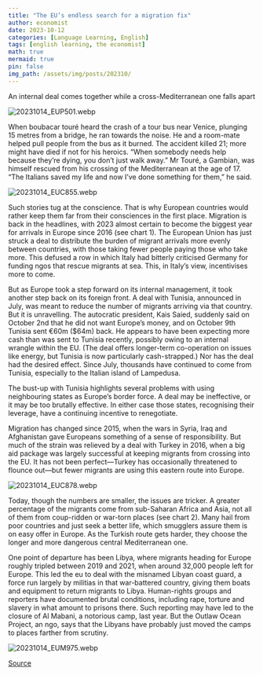 ```yaml
---
title: "The EU’s endless search for a migration fix"
author: economist
date: 2023-10-12
categories: [Language Learning, English]
tags: [english learning, the economist]
math: true
mermaid: true
pin: false
img_path: /assets/img/posts/202310/
---
```



An internal deal comes together while a cross-Mediterranean one falls apart

![20231014_EUP501.webp](20231014_EUP501.webp)

When boubacar touré heard the crash of a tour bus near Venice, plunging 15 metres from a bridge, he ran towards the noise. He and a room-mate helped pull people from the bus as it burned. The accident killed 21; more might have died if not for his heroics. “When somebody needs help because they’re dying, you don’t just walk away.” Mr Touré, a Gambian, was himself rescued from his crossing of the Mediterranean at the age of 17. “The Italians saved my life and now I’ve done something for them,” he said.

![20231014_EUC855.webp](20231014_EUC855.webp)

Such stories tug at the conscience. That is why European countries would rather keep them far from their consciences in the first place. Migration is back in the headlines, with 2023 almost certain to become the biggest year for arrivals in Europe since 2016 (see chart 1). The European Union has just struck a deal to distribute the burden of migrant arrivals more evenly between countries, with those taking fewer people paying those who take more. This defused a row in which Italy had bitterly criticised Germany for funding ngos that rescue migrants at sea. This, in Italy’s view, incentivises more to come.

But as Europe took a step forward on its internal management, it took another step back on its foreign front. A deal with Tunisia, announced in July, was meant to reduce the number of migrants arriving via that country. But it is unravelling. The autocratic president, Kais Saied, suddenly said on October 2nd that he did not want Europe’s money, and on October 9th Tunisia sent €60m (\$64m) back. He appears to have been expecting more cash than was sent to Tunisia recently, possibly owing to an internal wrangle within the EU. (The deal offers longer-term co-operation on issues like energy, but Tunisia is now particularly cash-strapped.) Nor has the deal had the desired effect. Since July, thousands have continued to come from Tunisia, especially to the Italian island of Lampedusa.

The bust-up with Tunisia highlights several problems with using neighbouring states as Europe’s border force. A deal may be ineffective, or it may be too brutally effective. In either case those states, recognising their leverage, have a continuing incentive to renegotiate.

Migration has changed since 2015, when the wars in Syria, Iraq and Afghanistan gave Europeans something of a sense of responsibility. But much of the strain was relieved by a deal with Turkey in 2016, when a big aid package was largely successful at keeping migrants from crossing into the EU. It has not been perfect—Turkey has occasionally threatened to flounce out—but fewer migrants are using this eastern route into Europe.

![20231014_EUC878.webp](20231014_EUC878.webp)

Today, though the numbers are smaller, the issues are tricker. A greater percentage of the migrants come from sub-Saharan Africa and Asia, not all of them from coup-ridden or war-torn places (see chart 2). Many hail from poor countries and just seek a better life, which smugglers assure them is on easy offer in Europe. As the Turkish route gets harder, they choose the longer and more dangerous central Mediterranean one.

One point of departure has been Libya, where migrants heading for Europe roughly tripled between 2019 and 2021, when around 32,000 people left for Europe. This led the eu to deal with the misnamed Libyan coast guard, a force run largely by militias in that war-battered country, giving them boats and equipment to return migrants to Libya. Human-rights groups and reporters have documented brutal conditions, including rape, torture and slavery in what amount to prisons there. Such reporting may have led to the closure of Al Mabani, a notorious camp, last year. But the Outlaw Ocean Project, an ngo, says that the Libyans have probably just moved the camps to places farther from scrutiny.

![20231014_EUM975.webp](20231014_EUM975.webp)



[Source](https://www.economist.com/europe/2023/10/12/the-eus-endless-search-for-a-migration-fix)
